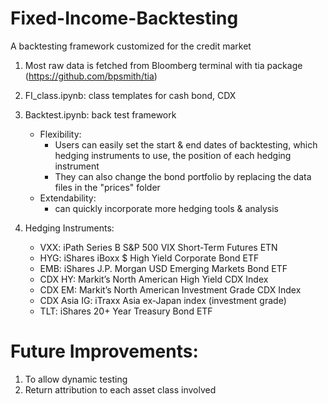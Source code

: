 # Fixed-Income-Backtesting
A backtesting framework customized for the credit market

1. Most raw data is fetched from Bloomberg terminal with tia package 
  (https://github.com/bpsmith/tia)

2. FI_class.ipynb: class templates for cash bond, CDX

3. Backtest.ipynb: back test framework  
   - Flexibility: 
     - Users can easily set the start & end dates of backtesting, which hedging instruments to use, the position of each hedging instrument  
     - They can also change the bond portfolio by replacing the data files in the "prices" folder                   
   - Extendability: 
     - can quickly incorporate more hedging tools & analysis
     
4. Hedging Instruments:
   - VXX: iPath Series B S&P 500 VIX Short-Term Futures ETN
   - HYG: iShares iBoxx $ High Yield Corporate Bond ETF
   - EMB: iShares J.P. Morgan USD Emerging Markets Bond ETF
   - CDX HY: Markit’s North American High Yield CDX Index
   - CDX EM: Markit’s North American Investment Grade CDX Index
   - CDX Asia IG: iTraxx Asia ex-Japan index (investment grade)
   - TLT: iShares 20+ Year Treasury Bond ETF
  
  
# Future Improvements: 
1. To allow dynamic testing  
2. Return attribution to each asset class involved





